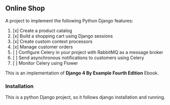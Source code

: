 ## Online Shop

A project to implement the following Python Django features:

1. [x] Create a product catalog
2. [x] Build a shopping cart using Django sessions
3. [x] Create custom context processors
4. [x] Manage customer orders
5. [ ] Configure Celery in your project with RabbitMQ as a message broker
6. [ ] Send asynchronous notifications to customers using Celery
7. [ ] Monitor Celery using Flower


This is an implementation of **Django 4 By Example Fourth Edition** Ebook.

### Installation
This is a python Django project, so it follows django installation and running.
